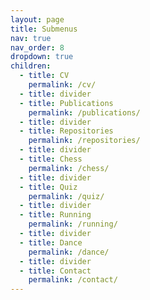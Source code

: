 ```yaml
---
layout: page
title: Submenus
nav: true
nav_order: 8
dropdown: true
children:
  - title: CV
    permalink: /cv/
  - title: divider
  - title: Publications
    permalink: /publications/
  - title: divider
  - title: Repositories
    permalink: /repositories/
  - title: divider
  - title: Chess
    permalink: /chess/
  - title: divider
  - title: Quiz
    permalink: /quiz/
  - title: divider
  - title: Running
    permalink: /running/
  - title: divider
  - title: Dance
    permalink: /dance/
  - title: divider
  - title: Contact
    permalink: /contact/ 
---
```

